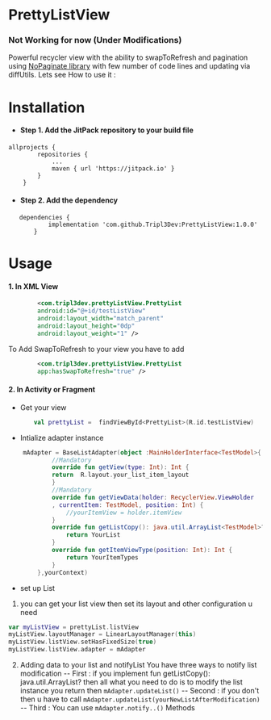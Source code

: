 # PrettyListView 
### Not Working for now (Under Modifications) 
 Powerful recycler view  with the ability to  swapToRefresh  and  pagination using 
 [NoPaginate library](https://github.com/NoNews/NoPaginate) with few number of code lines  and updating via diffUtils.   Lets see How to use it :
 
# Installation
- #### Step 1. Add the JitPack repository to your build file 
```
allprojects {
		repositories {
			...
			maven { url 'https://jitpack.io' }
		}
	}
 ```
 
- #### Step 2. Add the dependency
 ```
 	dependencies {
	        implementation 'com.github.Tripl3Dev:PrettyListView:1.0.0'
		}
  ```
  
  
  # Usage 
 #### 1. In XML View
```xml 
        <com.tripl3dev.prettyListView.PrettyList
        android:id="@+id/testListView"
        android:layout_width="match_parent"
        android:layout_height="0dp"
        android:layout_weight="1" />
```
To Add SwapToRefresh to your view you have to add 
```xml
        <com.tripl3dev.prettyListView.PrettyList
        app:hasSwapToRefresh="true" />
```
 
 #### 2. In Activity or Fragment
- Get your view
 ```kotlin
        val prettyList =  findViewById<PrettyList>(R.id.testListView)
```
- Intialize adapter instance 
```kotlin
    mAdapter = BaseListAdapter(object :MainHolderInterface<TestModel>{
            //Mandatory
            override fun getView(type: Int): Int {
            return  R.layout.your_list_item_layout
            }
            //Mandatory
            override fun getViewData(holder: RecyclerView.ViewHolder
            , currentItem: TestModel, position: Int) {
                //yourItemView = holder.itemView
            }
            override fun getListCopy(): java.util.ArrayList<TestModel>? {
                return YourList
            }
            override fun getItemViewType(position: Int): Int {
                return YourItemTypes
            }
        },yourContext)
```
 - set up List
 1. you can get your list view then set its layout and other configuration u need
```kotlin
var myListView = prettyList.listView
myListView.layoutManager = LinearLayoutManager(this)
myListView.listView.setHasFixedSize(true)
myListView.listView.adapter = mAdapter
```
2. Adding data to your list and notifyList
You have three ways to notify list modification
-- First : if you implement fun getListCopy(): java.util.ArrayList<TestModel>? 
        then all what you need to do is to modify the list instance you return then 
        ```
            mAdapter.updateList()
        ```
-- Second : if you don't then u have to call
        ```
        mAdapter.updateList(yourNewListAfterModification)
        ```
-- Third : You can use ```mAdapter.notify..()``` Methods

